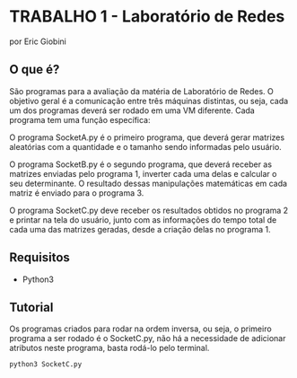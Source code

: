 # TRABALHO 1  - Laboratório de Redes
por Eric Giobini

## O que é?

São programas para a avaliação da matéria de Laboratório de Redes. 
O objetivo geral é a comunicação entre três máquinas distintas, ou seja, cada um dos programas deverá ser rodado em uma VM diferente.
Cada programa tem uma função específica: 

O programa SocketA.py é o primeiro programa, que deverá gerar matrizes aleatórias com a quantidade e o tamanho sendo informadas pelo usuário.

O programa SocketB.py é o segundo programa, que deverá receber as matrizes enviadas pelo programa 1, inverter cada uma delas e calcular o seu determinante. O resultado dessas manipulações matemáticas em cada matriz é enviado para o programa 3.

O programa SocketC.py deve receber os resultados obtidos no programa 2 e printar na tela do usuário, junto com as informações do tempo total de cada uma das matrizes geradas, desde a criação delas no programa 1.

## Requisitos

- Python3


## Tutorial

Os programas criados para rodar na ordem inversa, ou seja, o primeiro programa a ser rodado é o SocketC.py, não há a necessidade de adicionar atributos neste programa, basta rodá-lo pelo terminal.
~~~
python3 SocketC.py 
~~~


